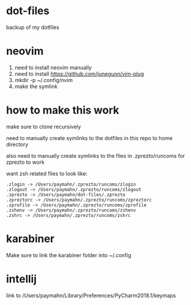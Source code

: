# dot-files
backup of my dotfiles


# neovim
1) need to install neovim manually
2) need to install https://github.com/junegunn/vim-plug
3) mkdir -p ~/.config/nvim
4) make the symlink

# how to make this work
make sure to clone recursively

need to manually create symlinks to the dotfiles in this repo to home directory

also need to manually create symlinks to the files in .zprezto/runcoms for
zprezto to work

want zsh related files to look like:

```
.zlogin -> /Users/paymahn/.zprezto/runcoms/zlogin
.zlogout -> /Users/paymahn/.zprezto/runcoms/zlogout
.zprezto -> /Users/paymahn/dot-files/.zprezto
.zpreztorc -> /Users/paymahn/.zprezto/runcoms/zpreztorc
.zprofile -> /Users/paymahn/.zprezto/runcoms/zprofile
.zshenv -> /Users/paymahn/.zprezto/runcoms/zshenv
.zshrc -> /Users/paymahn/.zprezto/runcoms/zshrc
```


# karabiner

Make sure to link the karabiner folder into ~/.config

# intellij

link to /Users/paymahn/Library/Preferences/PyCharm2018.1/keymaps
